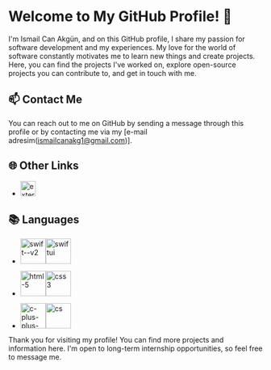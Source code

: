 # Welcome to My GitHub Profile! 👋

I'm Ismail Can Akgün, and on this GitHub profile, I share my passion for software development and my experiences. My love for the world of software constantly motivates me to learn new things and create projects. Here, you can find the projects I've worked on, explore open-source projects you can contribute to, and get in touch with me.

## 📫 Contact Me

You can reach out to me on GitHub by sending a message through this profile or by contacting me via my [e-mail adresim(ismailcanakg1@gmail.com)].

## 🌐 Other Links

- [<img width="30" height="30" src="https://img.icons8.com/external-tal-revivo-shadow-tal-revivo/48/external-linkedin-in-logo-used-for-professional-networking-logo-shadow-tal-revivo.png" alt="external-linkedin-in-logo-used-for-professional-networking-logo-shadow-tal-revivo"/>](https://www.linkedin.com/in/ismail-can-akg%C3%BCn-6492121a0)

## 📚 Languages
- <img width="50" height="50" src="https://img.icons8.com/plasticine/100/swift--v2.png" alt="swift--v2"/><img width="50" height="50" src="https://img.icons8.com/plasticine/100/swiftui.png" alt="swiftui"/>

- <img width="50" height="50" src="https://img.icons8.com/plasticine/100/html-5.png" alt="html-5"/><img width="50" height="50" src="https://img.icons8.com/plasticine/100/css3.png" alt="css3"/>

- <img width="50" height="50" src="https://img.icons8.com/color/48/c-plus-plus-logo.png" alt="c-plus-plus-logo"/><img width="50" height="50" src="https://img.icons8.com/pulsar-color/48/cs.png" alt="cs"/>

Thank you for visiting my profile! You can find more projects and information here. I'm open to long-term internship opportunities, so feel free to message me.
